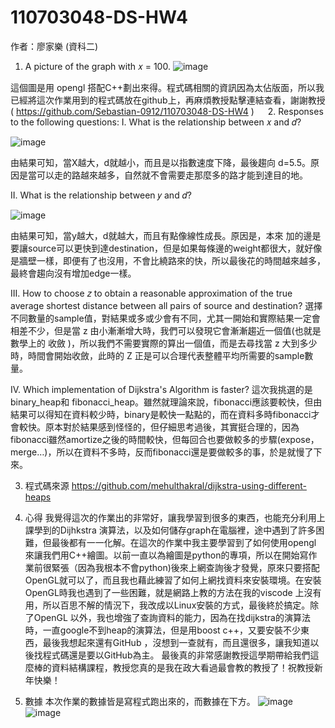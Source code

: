 # 110703048-DS-HW4
作者：廖家樂 (資科二)

1.	A picture of the graph with 𝑥 = 100.
 ![image](https://user-images.githubusercontent.com/94668166/212936397-fe6dd7b0-63f1-4a14-993e-50bcffa7c8c5.png)

這個圖是用 opengl 搭配C++劃出來得。程式碼相關的資訊因為太佔版面，所以我已經將這次作業用到的程式碼放在github上，再麻煩教授點擊連結查看，謝謝教授( https://github.com/Sebastian-0912/110703048-DS-HW4 ) 
 
2.	Responses to the following questions:
I.	What is the relationship between 𝑥 and 𝑑? 

 ![image](https://user-images.githubusercontent.com/94668166/212936489-9839d051-4a04-4c31-90f3-06856631742b.png)

由結果可知，當X越大，d就越小，而且是以指數速度下降，最後趨向 
d=5.5。原因是當可以走的路越來越多，自然就不會需要走那麼多的路才能到達目的地。

II.	What is the relationship between 𝑦 and 𝑑?

 ![image](https://user-images.githubusercontent.com/94668166/212936549-5650bb37-2a2b-4852-b563-4ec3438a562a.png)

由結果可知，當y越大，d就越大，而且有點像線性成長。原因是，本來
加的邊是要讓source可以更快到達destination，但是如果每條邊的weight都很大，就好像是牆壁一樣，即便有了也沒用，不會比繞路來的快，所以最後花的時間越來越多，最終會趨向沒有增加edge一樣。


III.	How to choose 𝑧 to obtain a reasonable approximation of the true average shortest distance between all pairs of source and destination? 
選擇不同數量的sample值，對結果或多或少會有不同，尤其一開始和實際結果一定會相差不少，但是當 z 由小漸漸增大時，我們可以發現它會漸漸趨近一個值(也就是數學上的 收斂 )，所以我們不需要實際的算出一個值，而是去尋找當 z 大到多少時，時間會開始收斂，此時的 Z 正是可以合理代表整體平均所需要的sample數量。

IV.	Which implementation of Dijkstra's Algorithm is faster?
這次我挑選的是binary_heap和 fibonacci_heap。雖然就理論來說，fibonacci應該要較快，但由結果可以得知在資料較少時，binary是較快一點點的，而在資料多時fibonacci才會較快。原本對於結果感到怪怪的，但仔細思考過後，其實挺合理的，因為fibonacci雖然amortize之後的時間較快，但每回合也要做較多的步驟(expose，merge…)，所以在資料不多時，反而fibonacci還是要做較多的事，於是就慢了下來。

3.	程式碼來源
https://github.com/mehulthakral/dijkstra-using-different-heaps 

4.	心得
我覺得這次的作業出的非常好，讓我學習到很多的東西，也能充分利用上課學到的Dijhkstra 演算法，以及如何儲存graph在電腦裡，途中遇到了許多困難，但最後都有一一化解。在這次的作業中我主要學習到了如何使用opengl 來讓我們用C++繪圖。以前一直以為繪圖是python的專項，所以在開始寫作業前很緊張（因為我根本不會python)後來上網查詢後才發覺，原來只要搭配OpenGL就可以了，而且我也藉此練習了如何上網找資料來安裝環境。在安裝OpenGL時我也遇到了一些困難，就是網路上教的方法在我的viscode 上沒有用，所以百思不解的情況下，我改成以Linux安裝的方式，最後終於搞定。除了OpenGL 以外，我也增強了查詢資料的能力，因為在找dijkstra的演算法時，一直google不到heap的演算法，但是用boost c++，又要安裝不少東西，最後我想起來還有GitHub ，沒想到一查就有，而且還很多，讓我知道以後找程式碼還是要以GitHub為主。
最後真的非常感謝教授這學期帶給我們這麼棒的資料結構課程，教授您真的是我在政大看過最會教的教授了！祝教授新年快樂！


5.	數據
	本次作業的數據皆是寫程式跑出來的，而數據在下方。
 ![image](https://user-images.githubusercontent.com/94668166/212936751-e9c6b96a-18c0-42d1-b142-bbf74da867fc.png)
![image](https://user-images.githubusercontent.com/94668166/212936796-666cd2a2-0b6a-407e-8638-40c1354f2324.png)
